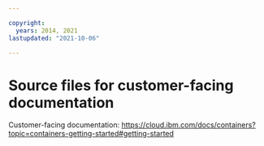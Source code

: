 ```yaml
---

copyright:
  years: 2014, 2021
lastupdated: "2021-10-06"

---
```





# Source files for customer-facing documentation



Customer-facing documentation: https://cloud.ibm.com/docs/containers?topic=containers-getting-started#getting-started








